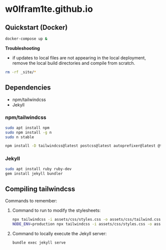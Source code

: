 # w0lfram1te.github.io

## Quickstart (Docker)

```bash
docker-compose up &
```

**Troubleshooting**
- if updates to local files are not appearing in the local deployment, remove the local build directories and compile from scratch.

```sh
rm -rf _site/*
```

## Dependencies
- npm/tailwindcss
- Jekyll

### npm/tailwindcss
```bash
sudo apt install npm
sudo npm install -g n
sudo n stable
```
```bash
npm install -D tailwindcss@latest postcss@latest autoprefixer@latest @tailwindcss/typography
```

### Jekyll
```bash
sudo apt install ruby ruby-dev
gem install jekyll bundler
```

## Compiling tailwindcss
Commands to remember:
1. Command to run to modify the stylesheets:
	```bash
	npx tailwindcss -i assets/css/styles.css -o assets/css/tailwind.css --watch
	NODE_ENV=production npx tailwindcss -i assets/css/styles.css -o assets/css/tailwind-prod.css --watch
	```

2. Command to locally execute the Jekyll server:
	```bash
	bundle exec jekyll serve
	```

